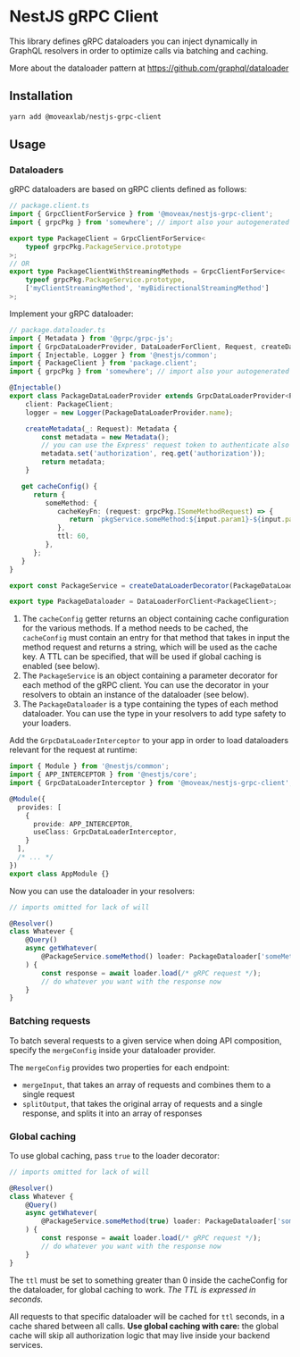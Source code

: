 # NestJS gRPC Client

This library defines gRPC dataloaders you can inject dynamically in GraphQL resolvers in order to optimize calls via batching and caching.

More about the dataloader pattern at https://github.com/graphql/dataloader

## Installation

```bash
yarn add @moveaxlab/nestjs-grpc-client
```

## Usage

### Dataloaders

gRPC dataloaders are based on gRPC clients defined as follows:
```typescript
// package.client.ts
import { GrpcClientForService } from '@moveax/nestjs-grpc-client';
import { grpcPkg } from 'somewhere'; // import also your autogenerated gRPC package

export type PackageClient = GrpcClientForService<
    typeof grpcPkg.PackageService.prototype
>;
// OR
export type PackageClientWithStreamingMethods = GrpcClientForService<
    typeof grpcPkg.PackageService.prototype,
    ['myClientStreamingMethod', 'myBidirectionalStreamingMethod']
>;
```

Implement your gRPC dataloader:
```typescript
// package.dataloader.ts
import { Metadata } from '@grpc/grpc-js';
import { GrpcDataLoaderProvider, DataLoaderForClient, Request, createDataLoaderDecorator } from '@moveax/nestjs-grpc-client';
import { Injectable, Logger } from '@nestjs/common';
import { PackageClient } from 'package.client';
import { grpcPkg } from 'somewhere'; // import also your autogenerated gRPC package

@Injectable()
export class PackageDataLoaderProvider extends GrpcDataLoaderProvider<PackageClient> {
    client: PackageClient;
    logger = new Logger(PackageDataLoaderProvider.name);

    createMetadata(_: Request): Metadata {
        const metadata = new Metadata();
        // you can use the Express' request token to authenticate also the gRPC call 
        metadata.set('authorization', req.get('authorization'));
        return metadata;
    }

   get cacheConfig() {
      return {
         someMethod: {
            cacheKeyFn: (request: grpcPkg.ISomeMethodRequest) => {
               return `pkgService.someMethod:${input.param1}-${input.param2}`;
            },
            ttl: 60,
         },
      };
   }
}

export const PackageService = createDataLoaderDecorator(PackageDataLoaderProvider.prototype);

export type PackageDataloader = DataLoaderForClient<PackageClient>;
```

1. The `cacheConfig` getter returns an object containing cache configuration for the various methods.
   If a method needs to be cached, the `cacheConfig` must contain an entry for that method that takes in input
   the method request and returns a string, which will be used as the cache key. A TTL can be specified,
   that will be used if global caching is enabled (see below).
2. The `PackageService` is an object containing a parameter decorator for each method of the gRPC client.
   You can use the decorator in your resolvers to obtain an instance of the dataloader (see below).
3. The `PackageDataloader` is a type containing the types of each method dataloader.
   You can use the type in your resolvers to add type safety to your loaders.

Add the `GrpcDataLoaderInterceptor` to your app in order to load dataloaders relevant for the request at runtime:
```typescript
import { Module } from '@nestjs/common';
import { APP_INTERCEPTOR } from '@nestjs/core';
import { GrpcDataLoaderInterceptor } from '@moveax/nestjs-grpc-client';

@Module({
  provides: [
    {
      provide: APP_INTERCEPTOR,
      useClass: GrpcDataLoaderInterceptor,
    }
  ],
  /* ... */
})
export class AppModule {}
```

Now you can use the dataloader in your resolvers:
```typescript
// imports omitted for lack of will

@Resolver()
class Whatever {
    @Query()
    async getWhatever(
        @PackageService.someMethod() loader: PackageDataloader['someMethod']
    ) {
        const response = await loader.load(/* gRPC request */);
        // do whatever you want with the response now
    }
}
```

### Batching requests

To batch several requests to a given service when doing API composition,
specify the `mergeConfig` inside your dataloader provider.

The `mergeConfig` provides two properties for each endpoint:
- `mergeInput`, that takes an array of requests and combines them to a single request
- `splitOutput`, that takes the original array of requests and a single response,
  and splits it into an array of responses

### Global caching

To use global caching, pass `true` to the loader decorator:
```typescript
// imports omitted for lack of will

@Resolver()
class Whatever {
    @Query()
    async getWhatever(
        @PackageService.someMethod(true) loader: PackageDataloader['someMethod']
    ) {
        const response = await loader.load(/* gRPC request */);
        // do whatever you want with the response now
    }
}
```

The `ttl` must be set to something greater than 0 inside the cacheConfig
for the dataloader, for global caching to work. _The TTL is expressed in seconds._

All requests to that specific dataloader will be cached for `ttl` seconds,
in a cache shared between all calls. __Use global caching with care:__ the global cache will skip all authorization logic
that may live inside your backend services.
